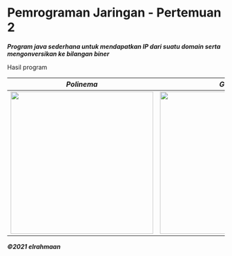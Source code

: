 # Pemrograman Jaringan - Pertemuan 2
___Program java sederhana untuk mendapatkan IP dari suatu domain serta mengonversikan ke bilangan biner___

Hasil program

___Polinema___  | ___Google___
------------- | -------------
<img src="https://user-images.githubusercontent.com/64578787/132475810-e473c4a0-bacf-40ce-acff-82cb4f05ba3b.JPG" width="330">  | <img src="https://user-images.githubusercontent.com/64578787/132475787-d00c3040-3eb2-41c8-8d5c-edcdb162eed9.JPG" width="330"> 


___©2021 elrahmaan___
